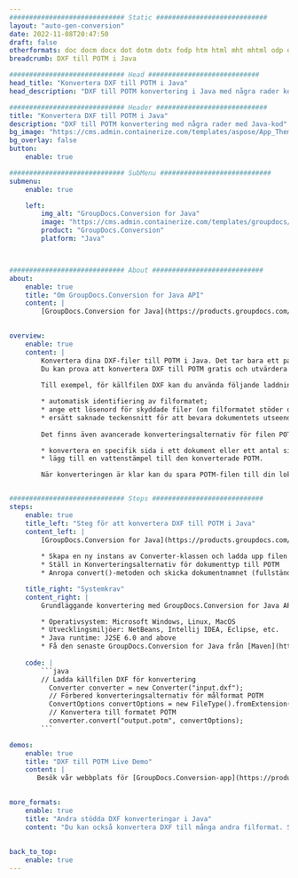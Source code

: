 ```yaml
---
############################# Static ############################
layout: "auto-gen-conversion"
date: 2022-11-08T20:47:50
draft: false
otherformats: doc docm docx dot dotm dotx fodp htm html mht mhtml odp odt otp pot potm potx pps ppsm ppsx ppt pptm pptx rtf
breadcrumb: DXF till POTM i Java

############################# Head ############################
head_title: "Konvertera DXF till POTM i Java"
head_description: "DXF till POTM konvertering i Java med några rader kod. Konvertera över 160 filformat med hjälp av GroupDocs dokumentkonverterings-API för Java"

############################# Header ############################
title: "Konvertera DXF till POTM i Java"
description: "DXF till POTM konvertering med några rader med Java-kod"
bg_image: "https://cms.admin.containerize.com/templates/aspose/App_Themes/V3/images/bg/header1.png"
bg_overlay: false
button:
    enable: true

############################# SubMenu ############################
submenu:
    enable: true

    left:
        img_alt: "GroupDocs.Conversion for Java"
        image: "https://cms.admin.containerize.com/templates/groupdocs/images/product-logos/90x90-noborder/groupdocs-conversion-java.png"
        product: "GroupDocs.Conversion"
        platform: "Java"



############################# About ############################
about:
    enable: true
    title: "Om GroupDocs.Conversion for Java API"
    content: |
        [GroupDocs.Conversion for Java](https://products.groupdocs.com/conversion/java/) är ett avancerat filformatkonverterings-API för konvertering mellan populära bild- och dokumentformat som Microsoft Office, OpenDocument, PDF, HTML, e-post, CAD. och mycket mer med bara några rader kod. Det inbyggda API:t upptäcker automatiskt formaten för originaldokumenten och erbjuder många alternativ för att anpassa de konverterade dokumenten. Tillsammans med funktionen att extrahera information från ett dokument, stöder den också cachelagring av konverteringsresultaten till den lokala disken som standard. Men alla typer av cachelagring kan stödjas genom att implementera lämpliga gränssnitt - Amazon S3, Dropbox, Google Drive, Windows Azure, Reddis eller andra.
    

overview:
    enable: true
    content: |
        Konvertera dina DXF-filer till POTM i Java. Det tar bara ett par rader med Java-kod på valfri plattform, som Windows, Linux, macOS.
        Du kan prova att konvertera DXF till POTM gratis och utvärdera kvaliteten på konverteringsresultaten. Tillsammans med enkla filkonverteringsskript kan du prova mer sofistikerade alternativ för att ladda källfilen DXF och lagra POTM-utdata. 
        
        Till exempel, för källfilen DXF kan du använda följande laddningsalternativ:

        * automatisk identifiering av filformatet;
        * ange ett lösenord för skyddade filer (om filformatet stöder det);
        * ersätt saknade teckensnitt för att bevara dokumentets utseende.
        
        Det finns även avancerade konverteringsalternativ för filen POTM:

        * konvertera en specifik sida i ett dokument eller ett antal sidor;
        * lägg till en vattenstämpel till den konverterade POTM.

        När konverteringen är klar kan du spara POTM-filen till din lokala filsökväg eller till tredje parts lagring såsom FTP, Amazon S3, Google Drive, Dropbox etc. Observera - för att konvertera DXF till POTM behöver du inte installera någon ytterligare programvara, såsom MS Office, Open Office, Adobe Acrobat Reader etc.


############################# Steps ############################
steps:
    enable: true
    title_left: "Steg för att konvertera DXF till POTM i Java"
    content_left: |
        [GroupDocs.Conversion for Java](https://products.groupdocs.com/conversion/java/) låter utvecklare enkelt konvertera DXF fil till POTM med några rader kod.
        
        * Skapa en ny instans av Converter-klassen och ladda upp filen DXF med den fullständiga sökvägen
        * Ställ in Konverteringsalternativ för dokumenttyp till POTM
        * Anropa convert()-metoden och skicka dokumentnamnet (fullständig sökväg) och formatet (POTM) som en parameter

    title_right: "Systemkrav"
    content_right: |
        Grundläggande konvertering med GroupDocs.Conversion for Java API kan göras med bara några rader kod. Våra API:er stöds på alla större plattformar och operativsystem. Innan du kör koden nedan, se till att du har följande förutsättningar installerade på ditt system.

        * Operativsystem: Microsoft Windows, Linux, MacOS
        * Utvecklingsmiljöer: NetBeans, Intellij IDEA, Eclipse, etc.
        * Java runtime: J2SE 6.0 and above
        * Få den senaste GroupDocs.Conversion for Java från [Maven](https://repository.groupdocs.com/webapp/#/artifacts/browse/tree/General/repo/com/groupdocs/groupdocs-conversion)
         
    code: |
        ```java    
        // Ladda källfilen DXF för konvertering
          Converter converter = new Converter("input.dxf");
          // Förbered konverteringsalternativ för målformat POTM
          ConvertOptions convertOptions = new FileType().fromExtension("potm").getConvertOptions();
          // Konvertera till formatet POTM
          converter.convert("output.potm", convertOptions);
        ```

demos:
    enable: true
    title: "DXF till POTM Live Demo"
    content: |
       Besök vår webbplats för [GroupDocs.Conversion-app](https://products.groupdocs.app/conversion/family) och försök konvertera DXF till POTM nu. Den kostnadsfria demon har följande fördelar
          

more_formats:
    enable: true
    title: "Andra stödda DXF konverteringar i Java"
    content: "Du kan också konvertera DXF till många andra filformat. Se listan nedan."
       
       
back_to_top:
    enable: true
---
```

